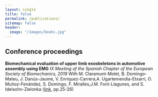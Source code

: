```yaml
---
layout: single
title: false
permalink: /publications/
sitemap: false
header:
  image: "/images/books.jpg"
---
```


## Conference proceedings

__Biomechanical evaluation of upper limb exoskeletons in automotive assembly using EMG__
_IX Meeting of the Spanish Chapter of the European Society of Biomechanics, 2019_
With M. Claramunt-Molet, B. Domingo-Mateu, J. Danús-Jaume, V. Enriquez-Carrera,A. Ugartemendia-Etxarri, O. Muñoz-Fenández, S. Domingo, F. Miralles,J.M. Font-Llagunes, and S. Idelsohn-Zielonka
([link](http://ixcapitulo-esb.ulpgc.es/wp-content/uploads/2019/10/Libro-de-Actas_IXCapituloEspanolESB_ISBN.pdf), pp.25-26)

